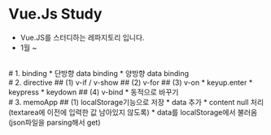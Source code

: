 # Vue.Js Study
* Vue.JS를 스터디하는 레파지토리 입니다.
* 1월 ~ 

<br>
# 1. binding
* 단방향 data binding
* 양방향 data binding
<br>
# 2. directive
## (1) v-if / v-show
## (2) v-for
## (3) v-on
* keyup.enter
* keypress
* keydown
## (4) v-bind
* 동적으로 바꾸기
<br>
# 3. memoApp
## (1) localStorage기능으로 저장
* data 추가
* content null 처리 (textarea에 이전에 입력한 값 남아있지 않도록)
* data를 localStorage에서 불러옴 (json파일을 parsing해서 get)
